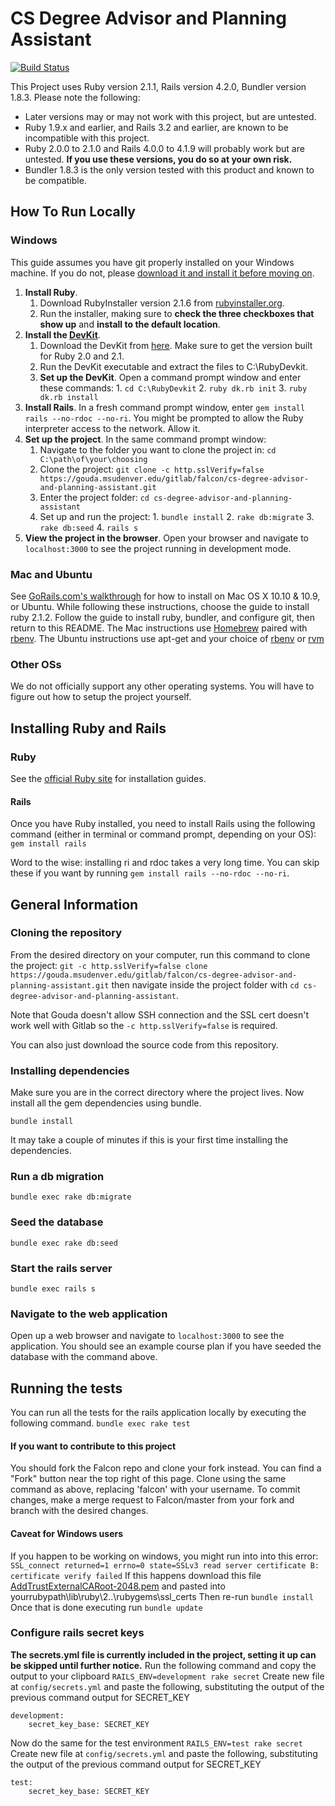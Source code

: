 # CS Degree Advisor and Planning Assistant
[![Build Status](http://162.243.137.213/buildStatus/icon?job=cs-degree-advisor-master)](http://162.243.137.213/job/cs-degree-advisor-master/)

This Project uses Ruby version 2.1.1, Rails version 4.2.0, Bundler version 1.8.3.
Please note the following:
* Later versions may or may not work with this project, but are untested.
* Ruby 1.9.x and earlier, and Rails 3.2 and earlier, are known to be incompatible with this project.
* Ruby 2.0.0 to 2.1.0 and Rails 4.0.0 to 4.1.9 will probably work but are untested. **__If you use these versions, you do so at your own risk.__**
* Bundler 1.8.3 is the only version tested with this product and known to be compatible.

## How To Run Locally

### Windows

This guide assumes you have git properly installed on your Windows machine. If you
do not, please [download it and install it before moving on](http://git-scm.com/download/win).

1. **Install Ruby**.
    1. Download RubyInstaller version 2.1.6 from [rubyinstaller.org](http://rubyinstaller.org/).
    2. Run the installer, making sure to **check the three checkboxes that show up** and **install to the default location**.
2. **Install the [DevKit](http://rubyinstaller.org/add-ons/devkit/)**.
      1. Download the DevKit from [here](http://rubyinstaller.org/downloads/).
      Make sure to get the version built for Ruby 2.0 and 2.1.
      2. Run the DevKit executable and extract the files to C:\RubyDevkit.
      3. **Set up the DevKit**. Open a command prompt window and enter these commands:
        1. `cd C:\RubyDevkit`
        2. `ruby dk.rb init`
        3. `ruby dk.rb install`
5. **Install Rails**. In a fresh command prompt window, enter `gem install rails --no-rdoc --no-ri`. You might be prompted to allow the Ruby interpreter access to the network. Allow it.
6. **Set up the project**. In the same command prompt window:
      1. Navigate to the folder you want to clone the project in: `cd C:\path\of\your\choosing`
      2. Clone the project: `git clone -c http.sslVerify=false https://gouda.msudenver.edu/gitlab/falcon/cs-degree-advisor-and-planning-assistant.git`
      3. Enter the project folder: `cd cs-degree-advisor-and-planning-assistant`
      4. Set up and run the project:
        1. `bundle install`
        2. `rake db:migrate`
        3. `rake db:seed`
        4. `rails s`
7. **View the project in the browser**. Open your browser and navigate to `localhost:3000` to see the project running in development mode.

### Mac and Ubuntu
See [GoRails.com's walkthrough](https://gorails.com/setup/osx/10.10-yosemite) for how to install on Mac OS X 10.10 & 10.9, or Ubuntu.
While following these instructions, choose the guide to install ruby 2.1.2. Follow the guide to install ruby, bundler, and configure git,
then return to this README.
The Mac instructions use [Homebrew](http://brew.sh/) paired with [rbenv](https://github.com/sstephenson/rbenv).
The Ubuntu instructions use apt-get and your choice of [rbenv](https://github.com/sstephenson/rbenv) or [rvm](https://rvm.io/)


### Other OSs
We do not officially support any other operating systems. You will have to figure out how to setup the project yourself.

## Installing Ruby and Rails

### Ruby
See the [official Ruby site](https://www.ruby-lang.org/en/documentation/installation/) for installation guides.

#### Rails
Once you have Ruby installed, you need to install Rails using the following command (either in terminal or command prompt, depending on your OS):
`gem install rails`

Word to the wise: installing ri and rdoc takes a very long time. You can skip these if you want by running `gem install rails --no-rdoc --no-ri`.

## General Information

### Cloning the repository

From the desired directory on your computer, run this command to clone the project:
`git -c http.sslVerify=false clone https://gouda.msudenver.edu/gitlab/falcon/cs-degree-advisor-and-planning-assistant.git`
then navigate inside the project folder with
`cd cs-degree-advisor-and-planning-assistant`.

Note that Gouda doesn't allow SSH connection and the SSL cert doesn't work well with Gitlab so the `-c http.sslVerify=false` is required.

You can also just download the source code from this repository.

### Installing dependencies
Make sure you are in the correct directory where the project lives.  Now install all the gem dependencies using bundle.

`bundle install`

It may take a couple of minutes if this is your first time installing the dependencies.

### Run a db migration
`bundle exec rake db:migrate`

### Seed the database
`bundle exec rake db:seed`

### Start the rails server
`bundle exec rails s`

### Navigate to the web application
Open up a web browser and navigate to `localhost:3000` to see the application.
You should see an example course plan if you have seeded the database with the
command above.

## Running the tests
You can run all the tests for the rails application locally by executing the following command.
`bundle exec rake test`

#### If you want to contribute to this project
You should fork the Falcon repo and clone your fork instead. You can find a "Fork" button near the top right of this page.
Clone using the same command as above, replacing 'falcon' with your username.
To commit changes, make a merge request to Falcon/master from your fork and branch with the desired changes.

#### Caveat for Windows users
If you happen to be working on windows, you might run into into this error:
`SSL_connect returned=1 errno=0 state=SSLv3 read server certificate B: certificate verify failed`
If this happens download this file [AddTrustExternalCARoot-2048.pem](https://raw.githubusercontent.com/rubygems/rubygems/master/lib/rubygems/ssl_certs/AddTrustExternalCARoot-2048.pem)
and pasted into yourrubypath\lib\ruby\2..\rubygems\ssl_certs
Then re-run `bundle install`
Once that is done executing run `bundle update`

### Configure rails secret keys
**The secrets.yml file is currently included in the project, setting it up can be skipped until further notice.**
Run the following command and copy the output to your clipboard
`RAILS_ENV=development rake secret`
Create new file at `config/secrets.yml` and paste the following, substituting
the output of the previous command output for SECRET_KEY
```
development:
    secret_key_base: SECRET_KEY
```
Now do the same for the test environment
`RAILS_ENV=test rake secret`
Create new file at `config/secrets.yml` and paste the following, substituting
the output of the previous command output for SECRET_KEY
```
test:
    secret_key_base: SECRET_KEY
```